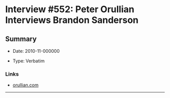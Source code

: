 # Interview #552: Peter Orullian Interviews Brandon Sanderson

## Summary

- Date: 2010-11-000000

- Type: Verbatim

### Links

- [orullian.com](http://orullian.com/writing/brandonsanderson_interview.html)



---

